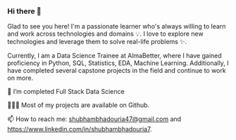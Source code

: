 ### Hi there 👋

Glad to see you here! I'm a passionate learner who's always willing to learn and work across technologies and domains 💡. I love to explore new technologies and leverage them to solve real-life problems ✨.

Currently, I am a Data Science Trainee at AlmaBetter, where I have gained proficiency in Python, SQL, Statistics, EDA, Machine Learning. Additionally, I have completed several capstone projects in the field and continue to work on more.

🌱 I’m completed Full Stack Data Science

👨🏻‍💻 Most of my projects are available on Github.

📫 How to reach me: shubhambhadouria47@gmail.com and https://www.linkedin.com/in/shubhambhadouria7.
